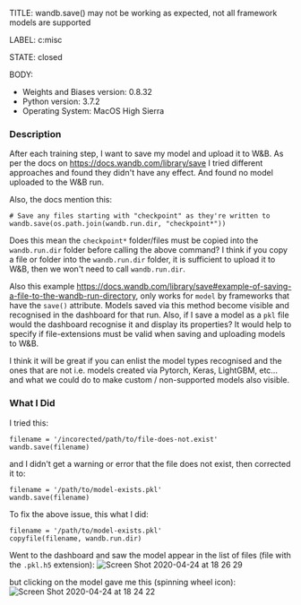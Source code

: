 TITLE:
wandb.save() may not be working as expected, not all framework models are supported

LABEL:
c:misc

STATE:
closed

BODY:
* Weights and Biases version: 0.8.32
* Python version: 3.7.2
* Operating System: MacOS High Sierra

### Description

After each training step, I want to save my model and upload it to W&B. As per the docs on https://docs.wandb.com/library/save I tried different approaches and found they didn't have any effect. And found no model uploaded to the W&B run.

Also, the docs mention this: 

```
# Save any files starting with "checkpoint" as they're written to
wandb.save(os.path.join(wandb.run.dir, "checkpoint*"))
```

Does this mean the `checkpoint*` folder/files must be copied into the `wandb.run.dir` folder before calling the above command? I think if you copy a file or folder into the `wandb.run.dir` folder, it is sufficient to upload it to W&B, then we won't need to call `wandb.run.dir`.

Also this example https://docs.wandb.com/library/save#example-of-saving-a-file-to-the-wandb-run-directory, only works for `model` by frameworks that have the `save()` attribute. Models saved via this method become visible and recognised in the dashboard for that run. Also, if I save a model as a `pkl` file would the dashboard recognise it and display its properties? It would help to specify if file-extensions must be valid when saving and uploading models to W&B.

I think it will be great if you can enlist the model types recognised and the ones that are not i.e. models created via Pytorch, Keras, LightGBM, etc... and what we could do to make custom / non-supported models also visible.

### What I Did

I tried this:

```
filename = '/incorected/path/to/file-does-not.exist'
wandb.save(filename)
```
and I didn't get a warning or error that the file does not exist, then corrected it to:

```
filename = '/path/to/model-exists.pkl'
wandb.save(filename)
```

To fix the above issue, this what I did:

```
filename = '/path/to/model-exists.pkl'
copyfile(filename, wandb.run.dir)
```

Went to the dashboard and saw the model appear in the list of files (file with the `.pkl.h5` extension):
![Screen Shot 2020-04-24 at 18 26 29](https://user-images.githubusercontent.com/1570917/80240070-305f8880-8659-11ea-82e0-ac47e8d9bed4.png)

but clicking on the model gave me this (spinning wheel icon):
![Screen Shot 2020-04-24 at 18 24 22](https://user-images.githubusercontent.com/1570917/80240078-35bcd300-8659-11ea-8239-ed5f166a7ebd.png)




